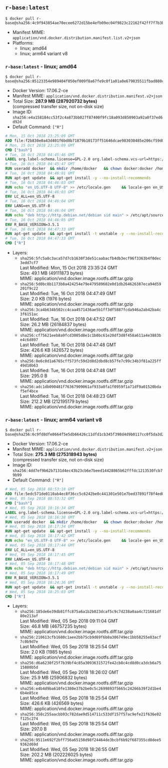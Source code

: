 ## `r-base:latest`

```console
$ docker pull r-base@sha256:4c9f943854ae70ecee6272d15be4efb09ec04f9823c22162f42ff7f7b3b508ad
```

-	Manifest MIME: `application/vnd.docker.distribution.manifest.list.v2+json`
-	Platforms:
	-	linux; amd64
	-	linux; arm64 variant v8

### `r-base:latest` - linux; amd64

```console
$ docker pull r-base@sha256:85123354e989404f050ef009f8a67fe9c0f1a01a0e679835511fbad880c7451e
```

-	Docker Version: 17.06.2-ce
-	Manifest MIME: `application/vnd.docker.distribution.manifest.v2+json`
-	Total Size: **287.9 MB (287920732 bytes)**  
	(compressed transfer size, not on-disk size)
-	Image ID: `sha256:e4a158184cc53f2c4a873bb027f87400f9fc18a093d850903a92a0f37ed6d92d`
-	Default Command: `["R"]`

```dockerfile
# Mon, 15 Oct 2018 23:25:09 GMT
ADD file:f2b830e0a43d401f6bd8b71879b10173ff51646dcae983030485e206cf59d021 in / 
# Mon, 15 Oct 2018 23:25:09 GMT
CMD ["bash"]
# Tue, 16 Oct 2018 04:45:46 GMT
LABEL org.label-schema.license=GPL-2.0 org.label-schema.vcs-url=https://github.com/rocker-org/r-base org.label-schema.vendor=Rocker Project maintainer=Dirk Eddelbuettel <edd@debian.org>
# Tue, 16 Oct 2018 04:45:47 GMT
RUN useradd docker 	&& mkdir /home/docker 	&& chown docker:docker /home/docker 	&& addgroup docker staff
# Tue, 16 Oct 2018 04:46:01 GMT
RUN apt-get update 	&& apt-get install -y --no-install-recommends 		ed 		less 		locales 		vim-tiny 		wget 		ca-certificates 		fonts-texgyre 	&& rm -rf /var/lib/apt/lists/*
# Tue, 16 Oct 2018 04:46:03 GMT
RUN echo "en_US.UTF-8 UTF-8" >> /etc/locale.gen 	&& locale-gen en_US.utf8 	&& /usr/sbin/update-locale LANG=en_US.UTF-8
# Tue, 16 Oct 2018 04:46:03 GMT
ENV LC_ALL=en_US.UTF-8
# Tue, 16 Oct 2018 04:46:04 GMT
ENV LANG=en_US.UTF-8
# Tue, 16 Oct 2018 04:46:04 GMT
RUN echo "deb http://http.debian.net/debian sid main" > /etc/apt/sources.list.d/debian-unstable.list         && echo 'APT::Default-Release "testing";' > /etc/apt/apt.conf.d/default
# Tue, 16 Oct 2018 04:46:05 GMT
ENV R_BASE_VERSION=3.5.1
# Tue, 16 Oct 2018 04:47:33 GMT
RUN apt-get update 	&& apt-get install -t unstable -y --no-install-recommends 		littler                 r-cran-littler                 r-cran-stringr 		r-base=${R_BASE_VERSION}-* 		r-base-dev=${R_BASE_VERSION}-* 		r-recommended=${R_BASE_VERSION}-*         && echo 'options(repos = c(CRAN = "https://cloud.r-project.org/"))' >> /etc/R/Rprofile.site         && echo 'source("/etc/R/Rprofile.site")' >> /etc/littler.r 	&& ln -s /usr/lib/R/site-library/littler/examples/install.r /usr/local/bin/install.r 	&& ln -s /usr/lib/R/site-library/littler/examples/install2.r /usr/local/bin/install2.r 	&& ln -s /usr/lib/R/site-library/littler/examples/installGithub.r /usr/local/bin/installGithub.r 	&& ln -s /usr/lib/R/site-library/littler/examples/testInstalled.r /usr/local/bin/testInstalled.r 	&& install.r docopt 	&& rm -rf /tmp/downloaded_packages/ /tmp/*.rds 	&& rm -rf /var/lib/apt/lists/*
# Tue, 16 Oct 2018 04:47:33 GMT
CMD ["R"]
```

-	Layers:
	-	`sha256:5fc5a8c3aca57d7cb1630f3de51caabacfb4db3ecf96f3363b4f0dec3edd7cf7`  
		Last Modified: Mon, 15 Oct 2018 23:35:24 GMT  
		Size: 49.1 MB (49111873 bytes)  
		MIME: application/vnd.docker.image.rootfs.diff.tar.gzip
	-	`sha256:5d0bc8b1173b8a424254e79e479589602e0d1db264626387eca94d59201f9c22`  
		Last Modified: Tue, 16 Oct 2018 04:47:49 GMT  
		Size: 2.0 KB (1976 bytes)  
		MIME: application/vnd.docker.image.rootfs.diff.tar.gzip
	-	`sha256:3ca4b634b502cc4caa4571436ae5b1ff3df5887fcda946a2ab42ba4c3f6151ac`  
		Last Modified: Tue, 16 Oct 2018 04:47:52 GMT  
		Size: 26.2 MB (26184837 bytes)  
		MIME: application/vnd.docker.image.rootfs.diff.tar.gzip
	-	`sha256:cf75621eeb8a9fcd3005d8e1c1b0bc61e20df3d8f458a611a4e3883be4c6d897`  
		Last Modified: Tue, 16 Oct 2018 04:47:48 GMT  
		Size: 426.6 KB (426572 bytes)  
		MIME: application/vnd.docker.image.rootfs.diff.tar.gzip
	-	`sha256:8e6c0d1a6765cff573fc59d2d8d2dbd8cb57fe7c99c34b3f81a225ff49d10b63`  
		Last Modified: Tue, 16 Oct 2018 04:47:48 GMT  
		Size: 295.0 B  
		MIME: application/vnd.docker.image.rootfs.diff.tar.gzip
	-	`sha256:adc1db090481f76367909061af933a0fa1f0959f1a71df9a01520bdaf5ef4bce`  
		Last Modified: Tue, 16 Oct 2018 04:48:23 GMT  
		Size: 212.2 MB (212195179 bytes)  
		MIME: application/vnd.docker.image.rootfs.diff.tar.gzip

### `r-base:latest` - linux; arm64 variant v8

```console
$ docker pull r-base@sha256:6c9fd8dfe8664f5e5db66426c11dfd1cb345f398d4d9b0117cc0f5da3d2fb700
```

-	Docker Version: 17.06.2-ce
-	Manifest MIME: `application/vnd.docker.distribution.manifest.v2+json`
-	Total Size: **275.3 MB (275318943 bytes)**  
	(compressed transfer size, not on-disk size)
-	Image ID: `sha256:4dd7ef9b62b7131d4ec43b23cb6e7beed14428865b62fffdc1213530fcb79b99`
-	Default Command: `["R"]`

```dockerfile
# Wed, 05 Sep 2018 08:53:18 GMT
ADD file:5edc571de0110ab4ec8f36cc5c6242be0c441301e501e7bed37891f78f4ed01f in / 
# Wed, 05 Sep 2018 08:53:32 GMT
CMD ["bash"]
# Wed, 05 Sep 2018 18:16:34 GMT
LABEL org.label-schema.license=GPL-2.0 org.label-schema.vcs-url=https://github.com/rocker-org/r-base org.label-schema.vendor=Rocker Project maintainer=Dirk Eddelbuettel <edd@debian.org>
# Wed, 05 Sep 2018 18:16:38 GMT
RUN useradd docker 	&& mkdir /home/docker 	&& chown docker:docker /home/docker 	&& addgroup docker staff
# Wed, 05 Sep 2018 18:17:34 GMT
RUN apt-get update 	&& apt-get install -y --no-install-recommends 		ed 		less 		locales 		vim-tiny 		wget 		ca-certificates 		fonts-texgyre 	&& rm -rf /var/lib/apt/lists/*
# Wed, 05 Sep 2018 18:17:42 GMT
RUN echo "en_US.UTF-8 UTF-8" >> /etc/locale.gen 	&& locale-gen en_US.utf8 	&& /usr/sbin/update-locale LANG=en_US.UTF-8
# Wed, 05 Sep 2018 18:17:44 GMT
ENV LC_ALL=en_US.UTF-8
# Wed, 05 Sep 2018 18:17:45 GMT
ENV LANG=en_US.UTF-8
# Wed, 05 Sep 2018 18:17:48 GMT
RUN echo "deb http://http.debian.net/debian sid main" > /etc/apt/sources.list.d/debian-unstable.list         && echo 'APT::Default-Release "testing";' > /etc/apt/apt.conf.d/default
# Wed, 05 Sep 2018 18:17:49 GMT
ENV R_BASE_VERSION=3.5.1
# Wed, 05 Sep 2018 18:24:36 GMT
RUN apt-get update 	&& apt-get install -t unstable -y --no-install-recommends 		littler                 r-cran-littler                 r-cran-stringr 		r-base=${R_BASE_VERSION}-* 		r-base-dev=${R_BASE_VERSION}-* 		r-recommended=${R_BASE_VERSION}-*         && echo 'options(repos = c(CRAN = "https://cloud.r-project.org/"))' >> /etc/R/Rprofile.site         && echo 'source("/etc/R/Rprofile.site")' >> /etc/littler.r 	&& ln -s /usr/lib/R/site-library/littler/examples/install.r /usr/local/bin/install.r 	&& ln -s /usr/lib/R/site-library/littler/examples/install2.r /usr/local/bin/install2.r 	&& ln -s /usr/lib/R/site-library/littler/examples/installGithub.r /usr/local/bin/installGithub.r 	&& ln -s /usr/lib/R/site-library/littler/examples/testInstalled.r /usr/local/bin/testInstalled.r 	&& install.r docopt 	&& rm -rf /tmp/downloaded_packages/ /tmp/*.rds 	&& rm -rf /var/lib/apt/lists/*
# Wed, 05 Sep 2018 18:25:03 GMT
CMD ["R"]
```

-	Layers:
	-	`sha256:185de6e39db81ffc875a6a1b2b023dcaf5c9c7d238a0aa4c721681df80e213af`  
		Last Modified: Wed, 05 Sep 2018 09:11:04 GMT  
		Size: 46.8 MB (46757235 bytes)  
		MIME: application/vnd.docker.image.rootfs.diff.tar.gzip
	-	`sha256:210613cfb1680c1aee2bb75cb9d69f6b8a306749ec1bb58255e83acf7c0b9d7e`  
		Last Modified: Wed, 05 Sep 2018 18:25:54 GMT  
		Size: 2.0 KB (1985 bytes)  
		MIME: application/vnd.docker.image.rootfs.diff.tar.gzip
	-	`sha256:d6a6230f25f7b39bf4c85a3093631572fe42cb8c4cd8d0ca3dcb6a7515880b5d`  
		Last Modified: Wed, 05 Sep 2018 18:26:02 GMT  
		Size: 25.9 MB (25906832 bytes)  
		MIME: application/vnd.docker.image.rootfs.diff.tar.gzip
	-	`sha256:e4b4d9ba610fe1380e37b2be0c5c2699893f5665c24266b39f2d1be46b4e85ce`  
		Last Modified: Wed, 05 Sep 2018 18:25:54 GMT  
		Size: 426.6 KB (426569 bytes)  
		MIME: application/vnd.docker.image.rootfs.diff.tar.gzip
	-	`sha256:358c255aacbb93c782dae9d514711c533df157f57ac9efe21f636e02f125c274`  
		Last Modified: Wed, 05 Sep 2018 18:25:54 GMT  
		Size: 297.0 B  
		MIME: application/vnd.docker.image.rootfs.diff.tar.gzip
	-	`sha256:9511e692f2bff756a65158d98f24464de3bcbf6b92f687355cd8dee59362d69d`  
		Last Modified: Wed, 05 Sep 2018 18:26:55 GMT  
		Size: 202.2 MB (202226025 bytes)  
		MIME: application/vnd.docker.image.rootfs.diff.tar.gzip
